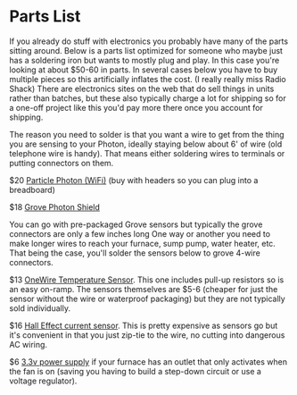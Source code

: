# Parts List

If you already do stuff with electronics you probably have many of the parts sitting around.
Below is a parts list optimized for someone who maybe just has a soldering iron but wants to
mostly plug and play. In this case you're looking at about $50-60 in parts.
In several cases below you have to buy multiple pieces so this
artificially inflates the cost. (I really really miss Radio Shack) There are
electronics sites on the web that do sell things in units rather than batches, but these
also typically charge a lot for shipping so for a one-off project like this you'd
pay more there once you account for shipping.

The reason you need to solder is that you want a wire to get from the thing you are
sensing to your Photon, ideally staying below about 6' of wire (old telephone wire is handy).
That means either soldering wires to terminals or putting connectors on them.

$20 [Particle Photon (WiFi)](https://store.particle.io/collections/wifi/products/photon)
(buy with headers so you can plug into a breadboard)

$18 [Grove Photon Shield](https://www.amazon.com/gp/product/B071LCPX7P/ref=ppx_yo_dt_b_search_asin_title)

You can go with pre-packaged Grove sensors but typically the grove connectors are only a few inches long
One way or another you need to make longer wires to reach your furnace, sump pump, water heater, etc. 
That being the case, you'll solder the sensors below to grove 4-wire connectors.

$13 [OneWire Temperature Sensor](https://www.amazon.com/IZOKEE-Temperature-Stainless-Waterproof-Resistor/dp/B082WVWC3T/ref=sr_1_4). 
This one includes pull-up resistors so is an easy on-ramp.
The sensors themselves are $5-6 (cheaper for just the sensor without the wire or waterproof packaging) 
but they are not typically sold individually.

$16 [Hall Effect current sensor](https://moderndevice.com/product/current-sensor/).
This is pretty expensive as sensors go but it's convenient in that
you just zip-tie to the wire, no cutting into dangerous AC wiring.

$6 [3.3v power supply](https://www.amazon.com/3-3V-Adapter-Power-5-5-2-1/dp/B07BGW2VXV/ref=sr_1_3) if your furnace has an outlet that only activates when the fan is on (saving you having to build a step-down circuit or use a voltage regulator).


